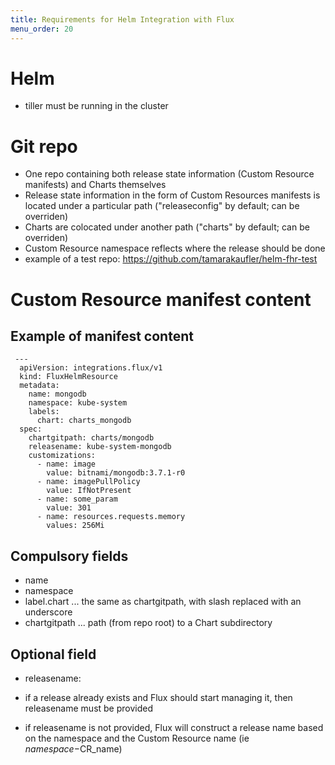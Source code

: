 ```yaml
---
title: Requirements for Helm Integration with Flux
menu_order: 20
---
```


# Helm

 - tiller must be running in the cluster

# Git repo

 - One repo containing both release state information (Custom Resource manifests) and Charts themselves
 - Release state information in the form of Custom Resources manifests is located under a particular path ("releaseconfig" by default; can be overriden)
 - Charts are colocated under another path ("charts" by default; can be overriden)
 - Custom Resource namespace reflects where the release should be done
 - example of a test repo: https://github.com/tamarakaufler/helm-fhr-test

# Custom Resource manifest content
## Example of manifest content

```
 ---
  apiVersion: integrations.flux/v1
  kind: FluxHelmResource
  metadata:
    name: mongodb
    namespace: kube-system
    labels:
      chart: charts_mongodb
  spec:
    chartgitpath: charts/mongodb
    releasename: kube-system-mongodb
    customizations:
      - name: image
        value: bitnami/mongodb:3.7.1-r0
      - name: imagePullPolicy
        value: IfNotPresent
      - name: some_param
        value: 301
      - name: resources.requests.memory
        values: 256Mi
```

## Compulsory fields

 - name
 - namespace
 - label.chart  ... the same as chartgitpath, with slash replaced with  an underscore
 - chartgitpath ... path (from repo root) to a Chart subdirectory


## Optional field

 - releasename:

  - if a release already exists and Flux should start managing it, then releasename must be provided
  - if releasename is not provided, Flux will construct a release name based on the namespace and the Custom Resource name (ie $namespace-$CR_name)
